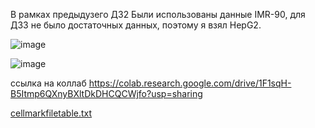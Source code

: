 В рамках предыдузего ДЗ2 Были использованы данные IMR-90, для ДЗ3 не было достаточных данных, поэтому я взял HepG2.

![image](https://user-images.githubusercontent.com/43177979/160285235-f2e80034-7fbb-4f36-ae16-91134daeaa46.png)


![image](https://user-images.githubusercontent.com/43177979/160285260-75f6767e-08b7-42e9-831f-12ce42a6d5a9.png)

ссылка на коллаб https://colab.research.google.com/drive/1F1sqH-B5Itmp6QXnyBXltDkDHCQCWjfo?usp=sharing

[cellmarkfiletable.txt](https://github.com/midzukami/hse_hw3_chromhmm/files/8357973/cellmarkfiletable.txt)
